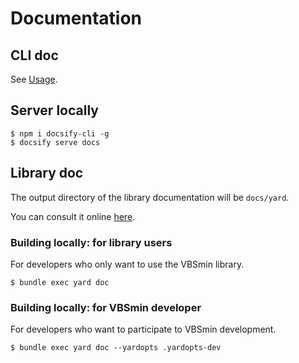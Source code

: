 # Documentation 

## CLI doc

See [Usage](pages/usage.md?id=cli).

## Server locally

```
$ npm i docsify-cli -g
$ docsify serve docs
```

## Library doc

The output directory of the library documentation will be `docs/yard`.

You can consult it online [here](https://noraj/vbsmin/yard/).

### Building locally: for library users

For developers who only want to use the VBSmin library.

```
$ bundle exec yard doc
```

### Building locally: for VBSmin developer

For developers who want to participate to VBSmin development.

```
$ bundle exec yard doc --yardopts .yardopts-dev
```
